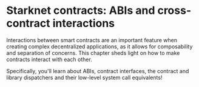 # Starknet contracts: ABIs and cross-contract interactions

Interactions between smart contracts are an important feature when creating complex decentralized applications, as it allows for composability and separation of concerns. This chapter sheds light on how to make contracts interact with each other.

Specifically, you'll learn about ABIs, contract interfaces, the contract and library dispatchers and their low-level system call equivalents!

